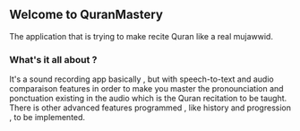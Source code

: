 ## Welcome to QuranMastery
The application that is trying to make recite Quran like a real mujawwid.

### What's it all about ? 

It's a sound recording app basically , but with speech-to-text and audio comparaison features in order to make you master the pronounciation and ponctuation existing in the audio which is the Quran recitation to be taught.
There is other advanced features programmed , like history and progression , to be implemented.
